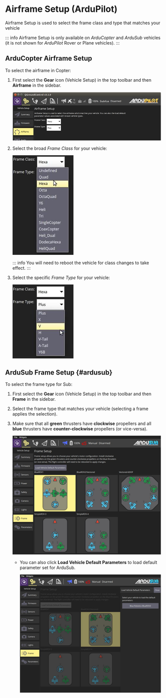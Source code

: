 # Airframe Setup (ArduPilot)

Airframe Setup is used to select the frame class and type that matches your vehicle

::: info
Airframe Setup is only available on _ArduCopter_ and _ArduSub_ vehicles (it is not shown for _ArduPilot_ Rover or Plane vehicles).
:::

## ArduCopter Airframe Setup

To select the airframe in Copter:

1. First select the **Gear** icon (Vehicle Setup) in the top toolbar and then **Airframe** in the sidebar.

   ![Airframe config](../../../assets/setup/airframe/arducopter.jpg)

1. Select the broad _Frame Class_ for your vehicle:

   ![Airframe type](../../../assets/setup/airframe/arducopter_class.jpg)

   ::: info
   You will need to reboot the vehicle for class changes to take effect.
   :::

1. Select the specific _Frame Type_ for your vehicle:

   ![Airframe type](../../../assets/setup/airframe/arducopter_type.jpg)

## ArduSub Frame Setup {#ardusub}

To select the frame type for Sub:

1. First select the **Gear** icon (Vehicle Setup) in the top toolbar and then **Frame** in the sidebar.
1. Select the frame type that matches your vehicle (selecting a frame applies the selection).
1. Make sure that all **green** thrusters have **clockwise** propellers and all **blue** thrusters have **counter-clockwise** propellers (or vice-versa).

   ![Select airframe type](../../../assets/setup/airframe_ardusub.jpg)

   - You can also click **Load Vehicle Default Parameters** to load default parameter set for ArduSub.

     ![Load vehicle params](../../../assets/setup/airframe_ardusub_parameters.jpg)
